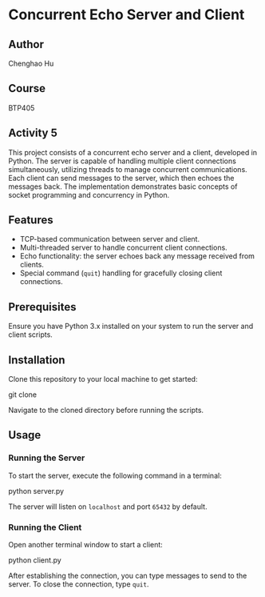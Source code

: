 # Concurrent Echo Server and Client

## Author

Chenghao Hu

## Course

BTP405
## Activity 5

This project consists of a concurrent echo server and a client, developed in Python. The server is capable of handling multiple client connections simultaneously, utilizing threads to manage concurrent communications. Each client can send messages to the server, which then echoes the messages back. The implementation demonstrates basic concepts of socket programming and concurrency in Python.

## Features

- TCP-based communication between server and client.
- Multi-threaded server to handle concurrent client connections.
- Echo functionality: the server echoes back any message received from clients.
- Special command (`quit`) handling for gracefully closing client connections.

## Prerequisites

Ensure you have Python 3.x installed on your system to run the server and client scripts.

## Installation

Clone this repository to your local machine to get started:

git clone [<repository-url>](https://github.com/garyhch0702/BTP405-ACT5.git)

Navigate to the cloned directory before running the scripts.

## Usage

### Running the Server

To start the server, execute the following command in a terminal:

python server.py

The server will listen on `localhost` and port `65432` by default.

### Running the Client

Open another terminal window to start a client:

python client.py

After establishing the connection, you can type messages to send to the server. To close the connection, type `quit`.

